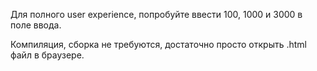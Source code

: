 Для полного user experience, попробуйте ввести 100, 1000 и 3000 в поле ввода.

Компиляция, сборка не требуются, достаточно просто открыть .html файл в браузере.